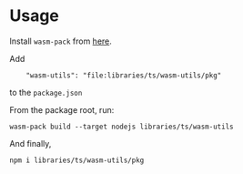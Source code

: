 # Usage

Install `wasm-pack` from [here](https://rustwasm.github.io/wasm-pack/installer/).

Add

```
    "wasm-utils": "file:libraries/ts/wasm-utils/pkg"
```

to the `package.json`

From the package root, run:

```
wasm-pack build --target nodejs libraries/ts/wasm-utils
```

And finally,

```
npm i libraries/ts/wasm-utils/pkg
```
